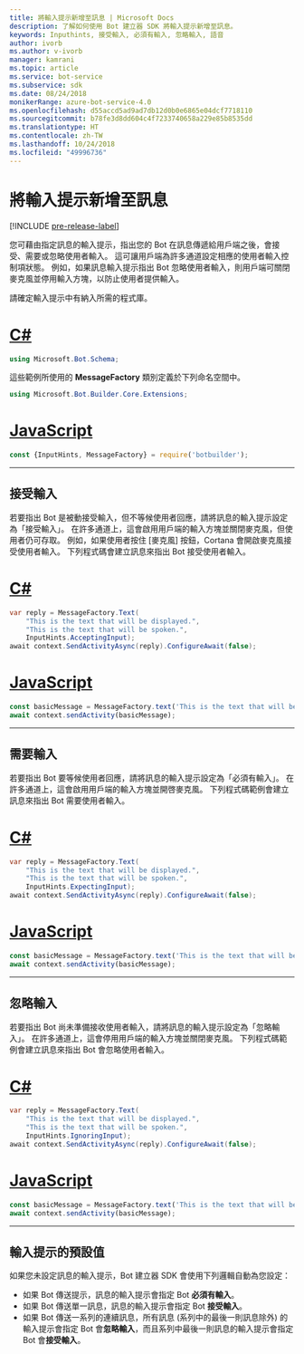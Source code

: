 ```yaml
---
title: 將輸入提示新增至訊息 | Microsoft Docs
description: 了解如何使用 Bot 建立器 SDK 將輸入提示新增至訊息。
keywords: Inputhints, 接受輸入, 必須有輸入, 忽略輸入, 語音
author: ivorb
ms.author: v-ivorb
manager: kamrani
ms.topic: article
ms.service: bot-service
ms.subservice: sdk
ms.date: 08/24/2018
monikerRange: azure-bot-service-4.0
ms.openlocfilehash: d55accd5ad9ad7db12d0b0e6865e04dcf7718110
ms.sourcegitcommit: b78fe3d8dd604c4f7233740658a229e85b8535dd
ms.translationtype: HT
ms.contentlocale: zh-TW
ms.lasthandoff: 10/24/2018
ms.locfileid: "49996736"
---
```

# <a name="add-input-hints-to-messages"></a>將輸入提示新增至訊息

[!INCLUDE [pre-release-label](~/includes/pre-release-label.md)]

您可藉由指定訊息的輸入提示，指出您的 Bot 在訊息傳遞給用戶端之後，會接受、需要或忽略使用者輸入。 這可讓用戶端為許多通道設定相應的使用者輸入控制項狀態。 例如，如果訊息輸入提示指出 Bot 忽略使用者輸入，則用戶端可關閉麥克風並停用輸入方塊，以防止使用者提供輸入。

請確定輸入提示中有納入所需的程式庫。

# <a name="ctabcs"></a>[C#](#tab/cs)

```cs
using Microsoft.Bot.Schema;
```

<!--TODO: Remove the following remark after the next release of the NuGet packages.-->

這些範例所使用的 **MessageFactory** 類別定義於下列命名空間中。

```cs
using Microsoft.Bot.Builder.Core.Extensions;
```

# <a name="javascripttabjs"></a>[JavaScript](#tab/js)

```javascript
const {InputHints, MessageFactory} = require('botbuilder');
```

---

## <a name="accepting-input"></a>接受輸入

若要指出 Bot 是被動接受輸入，但不等候使用者回應，請將訊息的輸入提示設定為「接受輸入」。 在許多通道上，這會啟用用戶端的輸入方塊並關閉麥克風，但使用者仍可存取。 例如，如果使用者按住 [麥克風] 按鈕，Cortana 會開啟麥克風接受使用者輸入。 下列程式碼會建立訊息來指出 Bot 接受使用者輸入。

# <a name="ctabcs"></a>[C#](#tab/cs)

```csharp
var reply = MessageFactory.Text(
    "This is the text that will be displayed.",
    "This is the text that will be spoken.",
    InputHints.AcceptingInput);
await context.SendActivityAsync(reply).ConfigureAwait(false);
```

# <a name="javascripttabjs"></a>[JavaScript](#tab/js)

```javascript
const basicMessage = MessageFactory.text('This is the text that will be displayed.', 'This is the text that will be spoken.', InputHints.AcceptingInput);
await context.sendActivity(basicMessage);
```

---

## <a name="expecting-input"></a>需要輸入

若要指出 Bot 要等候使用者回應，請將訊息的輸入提示設定為「必須有輸入」。 在許多通道上，這會啟用用戶端的輸入方塊並開啓麥克風。 下列程式碼範例會建立訊息來指出 Bot 需要使用者輸入。

# <a name="ctabcs"></a>[C#](#tab/cs)

```csharp
var reply = MessageFactory.Text(
    "This is the text that will be displayed.",
    "This is the text that will be spoken.",
    InputHints.ExpectingInput);
await context.SendActivityAsync(reply).ConfigureAwait(false);
```

# <a name="javascripttabjs"></a>[JavaScript](#tab/js)

```javascript
const basicMessage = MessageFactory.text('This is the text that will be displayed.', 'This is the text that will be spoken.', InputHints.ExpectingInput);
await context.sendActivity(basicMessage);
```

---

## <a name="ignoring-input"></a>忽略輸入

若要指出 Bot 尚未準備接收使用者輸入，請將訊息的輸入提示設定為「忽略輸入」。 在許多通道上，這會停用用戶端的輸入方塊並關閉麥克風。 下列程式碼範例會建立訊息來指出 Bot 會忽略使用者輸入。

# <a name="ctabcs"></a>[C#](#tab/cs)

```csharp
var reply = MessageFactory.Text(
    "This is the text that will be displayed.",
    "This is the text that will be spoken.",
    InputHints.IgnoringInput);
await context.SendActivityAsync(reply).ConfigureAwait(false);
```

# <a name="javascripttabjs"></a>[JavaScript](#tab/js)

```javascript
const basicMessage = MessageFactory.text('This is the text that will be displayed.', 'This is the text that will be spoken.', InputHints.IgnoringInput);
await context.sendActivity(basicMessage);
```

---

## <a name="default-values-for-input-hint"></a>輸入提示的預設值

如果您未設定訊息的輸入提示，Bot 建立器 SDK 會使用下列邏輯自動為您設定：

- 如果 Bot 傳送提示，訊息的輸入提示會指定 Bot **必須有輸入**。</li>
- 如果 Bot 傳送單一訊息，訊息的輸入提示會指定 Bot **接受輸入**。</li>
- 如果 Bot 傳送一系列的連續訊息，所有訊息 (系列中的最後一則訊息除外) 的輸入提示會指定 Bot 會**忽略輸入**，而且系列中最後一則訊息的輸入提示會指定 Bot 會**接受輸入**。

